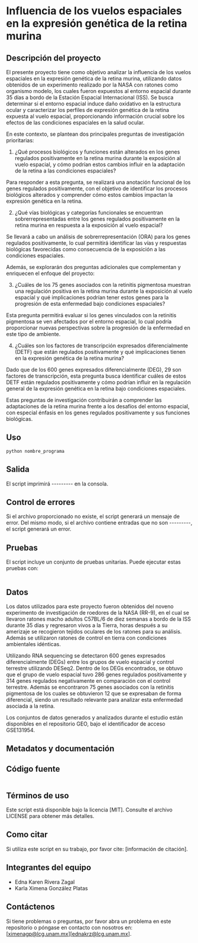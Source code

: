 # Influencia de los vuelos espaciales en la expresión genética de la retina murina 

## Descripción del proyecto

El presente proyecto tiene como objetivo analizar la influencia de los vuelos espaciales en la expresión genética de la retina murina, utilizando datos obtenidos de un experimento realizado por la NASA con ratones como organismo modelo, los cuales fueron expuestos al entorno espacial durante 35 días a bordo de la Estación Espacial Internacional (ISS). Se busca determinar si el entorno espacial induce daño oxidativo en la estructura ocular y caracterizar los perfiles de expresión genética de la retina expuesta al vuelo espacial, proporcionando información crucial sobre los efectos de las condiciones espaciales en la salud ocular.

En este contexto, se plantean dos principales preguntas de investigación prioritarias:

1. ¿Qué procesos biológicos y funciones están alterados en los genes regulados positivamente en la retina murina durante la exposición al vuelo espacial, y cómo podrían estos cambios influir en la adaptación de la retina a las condiciones espaciales?

Para responder a esta pregunta, se realizará una anotación funcional de los genes regulados positivamente, con el objetivo de identificar los procesos biológicos alterados y comprender cómo estos cambios impactan la expresión genética en la retina.
 
2. ¿Qué vías biológicas y categorías funcionales se encuentran sobrerrepresentadas entre los genes regulados positivamente en la retina murina en respuesta a la exposición al vuelo espacial?  

Se llevará a cabo un análisis de sobrerrepresentación (ORA) para los genes regulados positivamente, lo cual permitirá identificar las vías y respuestas biológicas favorecidas como consecuencia de la exposición a las condiciones espaciales.
    
Además, se explorarán dos preguntas adicionales que complementan y enriquecen el enfoque del proyecto:

3. ¿Cuáles de los 75 genes asociados con la retinitis pigmentosa muestran una regulación positiva en la retina murina durante la exposición al vuelo espacial y qué implicaciones podrían tener estos genes para la progresión de esta enfermedad bajo condiciones espaciales?  

Esta pregunta permitirá evaluar si los genes vinculados con la retinitis pigmentosa se ven afectados por el entorno espacial, lo cual podría proporcionar nuevas perspectivas sobre la progresión de la enfermedad en este tipo de ambiente.
    
4. ¿Cuáles son los factores de transcripción expresados diferencialmente (DETF) que están regulados positivamente y qué implicaciones tienen en la expresión genética de la retina murina?  

Dado que de los 600 genes expresados diferencialmente (DEG), 29 son factores de transcripción, esta pregunta busca identificar cuáles de estos DETF están regulados positivamente y cómo podrían influir en la regulación general de la expresión genética en la retina bajo condiciones espaciales.
 
Estas preguntas de investigación contribuirán a comprender las adaptaciones de la retina murina frente a los desafíos del entorno espacial, con especial énfasis en los genes regulados positivamente y sus funciones biológicas.


## Uso

```
python nombre_programa
```

## Salida

El script imprimirá --------- en la consola. 

## Control de errores

Si el archivo proporcionado no existe, el script generará un mensaje de error. Del mismo modo, si el archivo contiene entradas que no son ---------, el script generará un error.

## Pruebas

El script incluye un conjunto de pruebas unitarias. Puede ejecutar estas pruebas con:

```
```

## Datos

Los datos utilizados para este proyecto fueron obtenidos del noveno experimento de investigación de roedores de la NASA (RR-9), en el cual se llevaron ratones macho adultos C57BL/6 de diez semanas a bordo de la ISS durante 35 días y regresaron vivos a la Tierra, horas después a su amerizaje se recogieron tejidos oculares de los ratones para su análisis. Además se utilizaron ratones de control en tierra con condiciones ambientales idénticas. 

Utilizando RNA sequencing se detectaron 600 genes expresados diferencialmente (DEGs)  entre los grupos de vuelo espacial y control terrestre utilizando DESeq2. Dentro de los DEGs encontrados, se obtuvo que el grupo de vuelo espacial tuvo 286 genes regulados positivamente y 314 genes regulados negativamente en comparación con el control terrestre. Además se encontraron 75 genes asociados con la retinitis pigmentosa de los cuales se obtuvieron 12 que se expresaban de forma diferencial, siendo un resultado relevante para analizar esta enfermedad asociada a la retina.

Los conjuntos de datos generados y analizados durante el estudio están disponibles en el repositorio GEO, bajo el identificador de acceso GSE131954.

## Metadatos y documentación


## Código fuente

```
```

## Términos de uso

Este script está disponible bajo la licencia [MIT]. Consulte el archivo LICENSE para obtener más detalles.

## Como citar

Si utiliza este script en su trabajo, por favor cite: [información de citación].

## Integrantes del equipo
- Edna Karen Rivera Zagal
- Karla Ximena González Platas

## Contáctenos

Si tiene problemas o preguntas, por favor abra un problema en este repositorio o póngase en contacto con nosotros en: [ximenagp@lcg.unam.mx][ednakrz@lcg.unam.mx].

